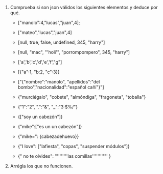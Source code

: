 1. Comprueba si son json válidos los siguientes elementos y deduce por qué.

    - ["manolo":4,"lucas","juan",4];

    - ["mateo","lucas","juan",4]

    - [null, true, false, undefined, 345, "harry"]

    - [null, "mac", "'holi'", "porrompompero", 345, "harry"]

    - ['a','b','c','d','e','f',"g"]

    - [{"a":1, "b:2, "c":3}]

    - ["{"nombre":"manolo", "apellidos":"del bombo","nacionalidad":"español cañí"}"]

    - {"murciégalo", "cobete", "almóndiga", "fragoneta", "toballa"}

    - {"1":"2", ".":"&", "_":"3·$%/"}
    
    - {["soy un cabezón"]}

    - {"mike":["es un un cabezón"]}

    - {"mike=": {cabezadehuevo}}

    - {"I love": ["lafiesta", "copas", "suspender módulos"]}

    - {" no te olvides": "''''''''las comillas'''''''''"' }

2. Arrégla los que no funcionen.